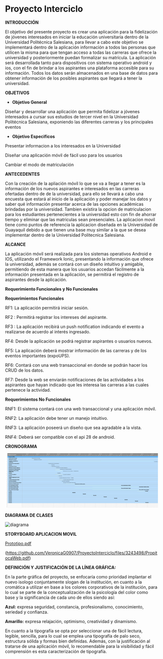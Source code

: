 # Proyecto Interciclo

**INTRODUCCIÓN** 

El objetivo del presente proyecto es crear una aplicación para la fidelización de jóvenes interesados en iniciar la educación universitaria dentro de la Universidad Politécnica Salesiana, para llevar a cabo este objetivo se implementará dentro de la aplicación información a todos las personas que utilicen la misma para que tengan acceso a todas las carreras que ofrece la universidad y posteriormente puedan formalizar su matrícula. La aplicación será desarrollada tanto para dispositivos con sistema operativo android y ios, con el fin de brindar a los aspirantes una plataforma accesible para su información. Todos los datos serán almacenados en una base de datos para obtener información de los posibles aspirantes que llegará a tener la universidad. 


**OBJETIVOS**

 * **Objetivo General**

Diseñar y desarrollar una aplicación que permita fidelizar a jóvenes interesados a cursar sus estudios de tercer nivel en la Universidad Politécnica Salesiana, exponiendo las diferentes carreras y los principales eventos


- **Objetivo Especificos** 


Presentar informacion a los interesados en la Universidad

Diseñar una aplicación móvil de fácil uso para los usuarios

Cambiar el modo de matriculación



**ANTECEDENTES**

Con la creación de la apliación móvil lo que se va a llegar a tener es la información de los nuevos aspirantes e interesados en las carreras ofertadas dentro de de la universidad, para ello se llevará a cabo una encuesta que estará al inicio de la aplicación y poder manejar los datos y saber qué información presentar acerca de las opciones académicas brindadas por la universidad. Tambien existira la opcion de matriculacion para los estudiantes pertenecientes a la universidad esto con fin de ahorrar tiempo y eliminar que las matriculas sean presenciales. La aplicacion movil tiene como puntos de referencia la aplicacion diseñada en la Universidad de Guayaquil debido a que tienen una base muy similar a la que se desea implementar dentro de la Universidad Politecnica Salesiana. 


**ALCANCE**

La aplicación móvil será realizada para los sistemas operativos Android e IOS, utilizando el Framework Ionic, presentando la información que ofrece la universidad, además se  contará con un diseño intuitivo y amigable, permitiendo de esta manera que los usuarios accedan fácilmente a la información presentada en la aplicación, se permitirá el registro de aspirantes desde la aplicación.

**Requerimiento Funcionales y No Funcionales**

**Requerimientos Funcionales**

RF1: La aplicación permitirá iniciar sesión.

RF2 : Permitirá registrar los intereses del aspirante.

RF3 : La aplicación recibirá un push notification indicando el evento a realizarse de acuerdo al interés ingresado.

RF4: Desde la aplicación se podrá registrar aspirantes o usuarios nuevos.

RF5: La aplicación deberá mostrar información de las carreras y de los eventos importantes (expoUPS).

RF6: Contará con una web transaccional en donde se podrán hacer los CRUD de los datos.

RF7: Desde la web se enviarán notificaciones de las actividades a los aspirantes que hayan indicado que les interesa las carreras a las cuales pertenece la actividad. 

**Requerimientos No Funcionales**

RNF1: El sistema contará con una web transaccional y una aplicación móvil.  

RNF2: La aplicación debe tener un manejo intuitivo.

RNF3: La aplicación poseerá un diseño que sea agradable a la vista.

RNF4: Deberá ser compatible con el api 28 de android.

**CRONOGRAMA**

![alt tag](https://github.com/VeronicaG0907/ProyectoInterciclo/blob/master/cronograma1.png)


**DIAGRAMA DE CLASES**

![diagrama](https://user-images.githubusercontent.com/47520065/58743534-e7776380-83f8-11e9-91f6-a1fa01c932b6.JPG)


**STORYBOARD APLICACION MOVIL**

[Prototipo.pdf](https://github.com/VeronicaG0907/ProyectoInterciclo/files/3243350/Prototipo.pdf)


(https://github.com/VeronicaG0907/ProyectoInterciclo/files/3243498/PropitocaWeb.pdf)


**DEFINICIÓN Y JUSTIFICACIÓN DE LA LÍNEA GRÁFICA:**

En la parte gráfica del proyecto, se enfocaría como prioridad implantar el nuevo isologo conjuntamente slogan de la institución, en cuanto a la cromática a utilizar en base a los colores corporativos de la institución, para lo cual se parte de la conceptualización de la psicología del color como base y la significancia de cada uno de ellos siendo así: 

**Azul:** expresa seguridad, constancia, profesionalismo, conocimiento, seriedad y confianza.

**Amarillo:** expresa relajación, optimismo, creatividad y dinamismo. 

En cuanto a la tipografía se opta por seleccionar una de fácil lectura, legible, sencilla, para lo cual se emplea una tipografía de palo seco, estructura sólida y formas bien definidas. Además, con la justificación al tratarse de una aplicación móvil, lo recomendable para la visibilidad y fácil comprensión es esta caracterización de tipografía. 
